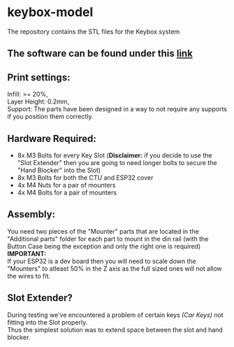 # keybox-model
The repository contains the STL files for the Keybox system
## The software can be found under this [link](https://github.com/theiotproject/keybox-espidf) 

## Print settings:  
Infill: >= 20%,  
Layer Height: 0.2mm,  
Support: The parts have been designed in a way to not require any supports if you position them correctly.   

## Hardware Required:
- 8x M3 Bolts for every Key Slot (**Disclaimer:** if you decide to use the "Slot Extender" then you are going to need longer bolts to secure the "Hand Blocker" into the Slot)  
- 8x M3 Bolts for both the CTU and ESP32 cover  
- 4x M4 Nuts for a pair of mounters  
- 4x M4 Bolts for a pair of mounters  
  
## Assembly:
You need two pieces of the "Mounter" parts that are located in the "Additional parts" folder for each part to mount in the din rail (with the Button Case being the exception and only the right one is required)  
**IMPORTANT:**  
If your ESP32 is a dev board then you will need to scale down the "Mounters" to atleast 50% in the Z axis as the full sized ones will not allow the wires to fit.  

## Slot Extender?
During testing we've encountered a problem of certain keys *(Car Keys)* not fitting into the Slot properly.  
Thus the simplest solution was to extend space between the slot and hand blocker.  
